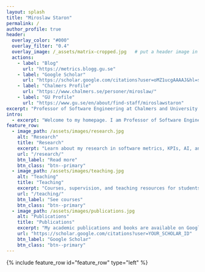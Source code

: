 ```yaml
---
layout: splash
title: "Miroslaw Staron"
permalink: /
author_profile: true
header:
  overlay_color: "#000"
  overlay_filter: "0.4"
  overlay_image: /_assets/matrix-cropped.jpg   # put a header image in this path or change/remove
  actions:
    - label: "Blog"
      url: "https://metrics.blogg.gu.se"
    - label: "Google Scholar"
      url: "https://scholar.google.com/citations?user=oMZ1ucgAAAAJ&hl=sv"
    - label: "Chalmers Profile"
      url: "https://www.chalmers.se/personer/miroslaw/"
    - label: "GU Profile"
      url: "https://www.gu.se/en/about/find-staff/miroslawstaron"
excerpt: "Professor of Software Engineering at Chalmers and University of Gothenburg. Researcher in software metrics, KPIs, AI in software engineering, and empirical studies."
intro: 
  - excerpt: "Welcome to my homepage. I am Professor of Software Engineering with a focus on bridging research and practice. My work spans **software metrics, AI in software engineering, automotive systems, empirical SE**, and guiding industry collaborations."
feature_row:
  - image_path: /assets/images/research.jpg
    alt: "Research"
    title: "Research"
    excerpt: "Learn about my research in software metrics, KPIs, AI, and empirical software engineering."
    url: "/research/"
    btn_label: "Read more"
    btn_class: "btn--primary"
  - image_path: /assets/images/teaching.jpg
    alt: "Teaching"
    title: "Teaching"
    excerpt: "Courses, supervision, and teaching resources for students at Chalmers and GU."
    url: "/teaching/"
    btn_label: "See courses"
    btn_class: "btn--primary"
  - image_path: /assets/images/publications.jpg
    alt: "Publications"
    title: "Publications"
    excerpt: "My academic publications and books are available on Google Scholar."
    url: "https://scholar.google.com/citations?user=YOUR_SCHOLAR_ID"
    btn_label: "Google Scholar"
    btn_class: "btn--primary"
---
```


{% include feature_row id="feature_row" type="left" %}
